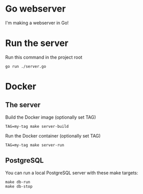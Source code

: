# Go webserver
I'm making a webserver in Go!

# Run the server
Run this command in the project root
```shell
go run ./server.go
```

# Docker

## The server
Build the Docker image (optionally set TAG)
```shell
TAG=my-tag make server-build
```

Run the Docker container (optionally set TAG)
```shell
TAG=my-tag make server-run
```

## PostgreSQL
You can run a local PostgreSQL server with these make targets:
```shell
make db-run
make db-stop
```